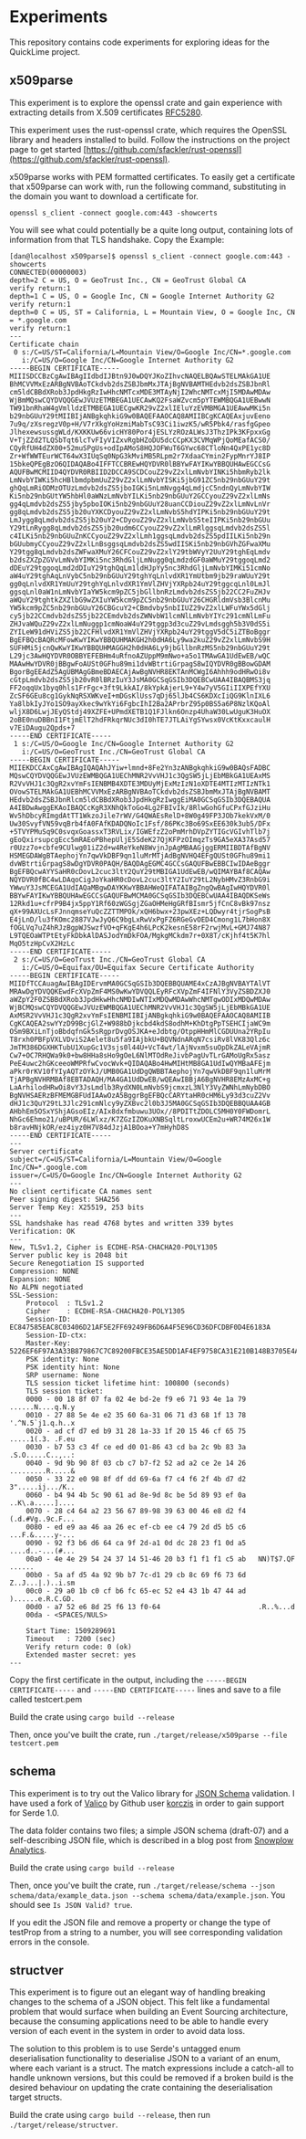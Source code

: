 # Experiments

This repository contains code experiments for exploring ideas for the QuickLime project.

## x509parse

This experiment is to explore the openssl crate and gain experience with extracting details from X.509 certificates [RFC5280](https://datatracker.ietf.org/doc/rfc5280/).

This experiment uses the rust-openssl crate, which requires the OpenSSL library and headers installed to build. Follow the instructions on the project page to get started [https://github.com/sfackler/rust-openssl](https://github.com/sfackler/rust-openssl).

x509parse works with PEM formatted certificates. To easily get a certificate that x509parse can work with, run the following command, substituting in the domain you want to download a certificate for.

`openssl s_client -connect google.com:443 -showcerts`

You will see what could potentially be a quite long output, containing lots of information from that TLS handshake.
Copy the 
Example:

```
[dan@localhost x509parse]$ openssl s_client -connect google.com:443 -showcerts
CONNECTED(00000003)
depth=2 C = US, O = GeoTrust Inc., CN = GeoTrust Global CA
verify return:1
depth=1 C = US, O = Google Inc, CN = Google Internet Authority G2
verify return:1
depth=0 C = US, ST = California, L = Mountain View, O = Google Inc, CN = *.google.com
verify return:1
---
Certificate chain
 0 s:/C=US/ST=California/L=Mountain View/O=Google Inc/CN=*.google.com
   i:/C=US/O=Google Inc/CN=Google Internet Authority G2
-----BEGIN CERTIFICATE-----
MIIISDCCBzCgAwIBAgIIdbdIJBtn9J0wDQYJKoZIhvcNAQELBQAwSTELMAkGA1UE
BhMCVVMxEzARBgNVBAoTCkdvb2dsZSBJbmMxJTAjBgNVBAMTHEdvb2dsZSBJbnRl
cm5ldCBBdXRob3JpdHkgRzIwHhcNMTcxMDE3MTAyNjI2WhcNMTcxMjI5MDAwMDAw
WjBmMQswCQYDVQQGEwJVUzETMBEGA1UECAwKQ2FsaWZvcm5pYTEWMBQGA1UEBwwN
TW91bnRhaW4gVmlldzETMBEGA1UECgwKR29vZ2xlIEluYzEVMBMGA1UEAwwMKi5n
b29nbGUuY29tMIIBIjANBgkqhkiG9w0BAQEFAAOCAQ8AMIIBCgKCAQEAxjuvEeno
7u9q/zXsregzV0p+H/V7rXkgYoHzmiMabTsC93Ci1iwzK5/wR5Pbk4/rasfgGpeo
JlhexewsussgWLd/KXKKUw66vicHY80Por4jESLYzROzALWsJ3ThzIPk3KFpxxGg
V+TjZZd2TLQSbTqt6lcTvFIyVIZxvRgbHZoDU5dcCCpKX3CVMqWPjQoMEafACS0/
CQyRfUH4dZX00+52muSPgUs+odIpAMoS8HQJOFWuT6GYwc68CTloNn4QxPE1yc8D
Zr+WfWWTEurWCT64wX3IUqSq0NpG3kMviMB5RLpm2r7XdaaCYmin2FypMnrYJ8IP
15bkeQPEgBzO6QIDAQABo4IFFTCCBREwHQYDVR0lBBYwFAYIKwYBBQUHAwEGCCsG
AQUFBwMCMIID4QYDVR0RBIID2DCCA9SCDCouZ29vZ2xlLmNvbYINKi5hbmRyb2lk
LmNvbYIWKi5hcHBlbmdpbmUuZ29vZ2xlLmNvbYISKi5jbG91ZC5nb29nbGUuY29t
ghQqLmRiODMzOTUzLmdvb2dsZS5jboIGKi5nLmNvgg4qLmdjcC5ndnQyLmNvbYIW
Ki5nb29nbGUtYW5hbHl0aWNzLmNvbYILKi5nb29nbGUuY2GCCyouZ29vZ2xlLmNs
gg4qLmdvb2dsZS5jby5pboIOKi5nb29nbGUuY28uanCCDiouZ29vZ2xlLmNvLnVr
gg8qLmdvb2dsZS5jb20uYXKCDyouZ29vZ2xlLmNvbS5hdYIPKi5nb29nbGUuY29t
LmJygg8qLmdvb2dsZS5jb20uY2+CDyouZ29vZ2xlLmNvbS5teIIPKi5nb29nbGUu
Y29tLnRygg8qLmdvb2dsZS5jb20udm6CCyouZ29vZ2xlLmRlggsqLmdvb2dsZS5l
c4ILKi5nb29nbGUuZnKCCyouZ29vZ2xlLmh1ggsqLmdvb2dsZS5pdIILKi5nb29n
bGUubmyCCyouZ29vZ2xlLnBsggsqLmdvb2dsZS5wdIISKi5nb29nbGVhZGFwaXMu
Y29tgg8qLmdvb2dsZWFwaXMuY26CFCouZ29vZ2xlY29tbWVyY2UuY29tghEqLmdv
b2dsZXZpZGVvLmNvbYIMKi5nc3RhdGljLmNugg0qLmdzdGF0aWMuY29tggoqLmd2
dDEuY29tggoqLmd2dDIuY29tghQqLm1ldHJpYy5nc3RhdGljLmNvbYIMKi51cmNo
aW4uY29tghAqLnVybC5nb29nbGUuY29tghYqLnlvdXR1YmUtbm9jb29raWUuY29t
gg0qLnlvdXR1YmUuY29tghYqLnlvdXR1YmVlZHVjYXRpb24uY29tggcqLnl0LmJl
ggsqLnl0aW1nLmNvbYIaYW5kcm9pZC5jbGllbnRzLmdvb2dsZS5jb22CC2FuZHJv
aWQuY29tghtkZXZlbG9wZXIuYW5kcm9pZC5nb29nbGUuY26CHGRldmVsb3BlcnMu
YW5kcm9pZC5nb29nbGUuY26CBGcuY2+CBmdvby5nbIIUZ29vZ2xlLWFuYWx5dGlj
cy5jb22CCmdvb2dsZS5jb22CEmdvb2dsZWNvbW1lcmNlLmNvbYIYc291cmNlLmFu
ZHJvaWQuZ29vZ2xlLmNuggp1cmNoaW4uY29tggp3d3cuZ29vLmdsggh5b3V0dS5i
ZYILeW91dHViZS5jb22CFHlvdXR1YmVlZHVjYXRpb24uY29tggV5dC5iZTBoBggr
BgEFBQcBAQRcMFowKwYIKwYBBQUHMAKGH2h0dHA6Ly9wa2kuZ29vZ2xlLmNvbS9H
SUFHMi5jcnQwKwYIKwYBBQUHMAGGH2h0dHA6Ly9jbGllbnRzMS5nb29nbGUuY29t
L29jc3AwHQYDVR0OBBYEFEBHm4uRfnoAZUppM9mNwo+a5o1TMAwGA1UdEwEB/wQC
MAAwHwYDVR0jBBgwFoAUSt0GFhu89mi1dvWBtrtiGrpagS8wIQYDVR0gBBowGDAM
BgorBgEEAdZ5AgUBMAgGBmeBDAECAjAwBgNVHR8EKTAnMCWgI6Ahhh9odHRwOi8v
cGtpLmdvb2dsZS5jb20vR0lBRzIuY3JsMA0GCSqGSIb3DQEBCwUAA4IBAQBMS3jq
FF2oqqUx1byq0hls1FrFgc+3ft9LkkAI/8kYpkAjerL9+Y4w7yV5GIiIIXPEfYXU
ZcSF6GEu8cg1GykNqRSXWKveI+mDGsKlUss7qDj65lJb4CS6KDXcIiQG9KlnIXL6
Ya8lbkIyJYo1SO9ayXkec9wYkYi6FgbcIhI2Ba2APrbrZ95p0BS5a6P8NzlKQoAl
wljX8D6LwjJEyQStdj49XZFE+UPmdXETB1Q1FJlkn6Onzp4UhaW30LwUguK3HuOX
2oBE0nuDBBnI1FtjmElT2hdFRkqrNUc3dI0hTE7JTLAiYgSYwsx0VcKtKxxcaulH
v7EiDAugu2Qpds+7
-----END CERTIFICATE-----
 1 s:/C=US/O=Google Inc/CN=Google Internet Authority G2
   i:/C=US/O=GeoTrust Inc./CN=GeoTrust Global CA
-----BEGIN CERTIFICATE-----
MIIEKDCCAxCgAwIBAgIQAQAhJYiw+lmnd+8Fe2Yn3zANBgkqhkiG9w0BAQsFADBC
MQswCQYDVQQGEwJVUzEWMBQGA1UEChMNR2VvVHJ1c3QgSW5jLjEbMBkGA1UEAxMS
R2VvVHJ1c3QgR2xvYmFsIENBMB4XDTE3MDUyMjExMzIzN1oXDTE4MTIzMTIzNTk1
OVowSTELMAkGA1UEBhMCVVMxEzARBgNVBAoTCkdvb2dsZSBJbmMxJTAjBgNVBAMT
HEdvb2dsZSBJbnRlcm5ldCBBdXRob3JpdHkgRzIwggEiMA0GCSqGSIb3DQEBAQUA
A4IBDwAwggEKAoIBAQCcKgR3XNhQkToGo4Lg2FBIvIk/8RlwGohGfuCPxfGJziHu
Wv5hDbcyRImgdAtTT1WkzoJile7rWV/G4QWAEsRelD+8W0g49FP3JOb7kekVxM/0
Uw30SvyfVN59vqBrb4fA0FAfKDADQNoIc1Fsf/86PKc3Bo69SxEE630k3ub5/DFx
+5TVYPMuSq9C0svqxGoassxT3RVLix/IGWEfzZ2oPmMrhDVpZYTIGcVGIvhTlb7j
gEoQxirsupcgEcc5mRAEoPBhepUljE5SdeK27QjKFPzOImqzTs9GA5eXA37Asd57
r0Uzz7o+cbfe9CUlwg01iZ2d+w4ReYkeN8WvjnJpAgMBAAGjggERMIIBDTAfBgNV
HSMEGDAWgBTAephojYn7qwVkDBF9qn1luMrMTjAdBgNVHQ4EFgQUSt0GFhu89mi1
dvWBtrtiGrpagS8wDgYDVR0PAQH/BAQDAgEGMC4GCCsGAQUFBwEBBCIwIDAeBggr
BgEFBQcwAYYSaHR0cDovL2cuc3ltY2QuY29tMBIGA1UdEwEB/wQIMAYBAf8CAQAw
NQYDVR0fBC4wLDAqoCigJoYkaHR0cDovL2cuc3ltY2IuY29tL2NybHMvZ3RnbG9i
YWwuY3JsMCEGA1UdIAQaMBgwDAYKKwYBBAHWeQIFATAIBgZngQwBAgIwHQYDVR0l
BBYwFAYIKwYBBQUHAwEGCCsGAQUFBwMCMA0GCSqGSIb3DQEBCwUAA4IBAQDKSeWs
12Rkd1u+cfrP9B4jx5ppY1Rf60zWGSgjZGaOHMeHgGRfBIsmr5jfCnC8vBk97nsz
qX+99AXUcLsFJnnqmseYuQcZZTTMPOk/xQH6bwx+23pwXEz+LQDwyr4tjrSogPsB
E4jLnD/lu3fKOmc2887VJwJyQ6C9bgLxRwVxPgFZ6RGeGvOED4Cmong1L7bHon8X
fOGLVq7uZ4hRJzBgpWJSwzfVO+qFKgE4h6LPcK2kesnE58rF2rwjMvL+GMJ74N87
L9TQEOaWTPtEtyFkDbkAlDASJodYmDkFOA/MgkgMCkdm7r+0X8T/cKjhf4t5K7hl
MqO5tzHpCvX2HzLc
-----END CERTIFICATE-----
 2 s:/C=US/O=GeoTrust Inc./CN=GeoTrust Global CA
   i:/C=US/O=Equifax/OU=Equifax Secure Certificate Authority
-----BEGIN CERTIFICATE-----
MIIDfTCCAuagAwIBAgIDErvmMA0GCSqGSIb3DQEBBQUAME4xCzAJBgNVBAYTAlVT
MRAwDgYDVQQKEwdFcXVpZmF4MS0wKwYDVQQLEyRFcXVpZmF4IFNlY3VyZSBDZXJ0
aWZpY2F0ZSBBdXRob3JpdHkwHhcNMDIwNTIxMDQwMDAwWhcNMTgwODIxMDQwMDAw
WjBCMQswCQYDVQQGEwJVUzEWMBQGA1UEChMNR2VvVHJ1c3QgSW5jLjEbMBkGA1UE
AxMSR2VvVHJ1c3QgR2xvYmFsIENBMIIBIjANBgkqhkiG9w0BAQEFAAOCAQ8AMIIB
CgKCAQEA2swYYzD99BcjGlZ+W988bDjkcbd4kdS8odhM+KhDtgPpTSEHCIjaWC9m
OSm9BXiLnTjoBbdqfnGk5sRgprDvgOSJKA+eJdbtg/OtppHHmMlCGDUUna2YRpIu
T8rxh0PBFpVXLVDviS2Aelet8u5fa9IAjbkU+BQVNdnARqN7csiRv8lVK83Qlz6c
JmTM386DGXHKTubU1XupGc1V3sjs0l44U+VcT4wt/lAjNvxm5suOpDkZALeVAjmR
Cw7+OC7RHQWa9k0+bw8HHa8sHo9gOeL6NlMTOdReJivbPagUvTLrGAMoUgRx5asz
PeE4uwc2hGKceeoWMPRfwCvocWvk+QIDAQABo4HwMIHtMB8GA1UdIwQYMBaAFEjm
aPkr0rKV10fYIyAQTzOYkJ/UMB0GA1UdDgQWBBTAephojYn7qwVkDBF9qn1luMrM
TjAPBgNVHRMBAf8EBTADAQH/MA4GA1UdDwEB/wQEAwIBBjA6BgNVHR8EMzAxMC+g
LaArhilodHRwOi8vY3JsLmdlb3RydXN0LmNvbS9jcmxzL3NlY3VyZWNhLmNybDBO
BgNVHSAERzBFMEMGBFUdIAAwOzA5BggrBgEFBQcCARYtaHR0cHM6Ly93d3cuZ2Vv
dHJ1c3QuY29tL3Jlc291cmNlcy9yZXBvc2l0b3J5MA0GCSqGSIb3DQEBBQUAA4GB
AHbhEm5OSxYShjAGsoEIz/AIx8dxfmbuwu3UOx//8PDITtZDOLC5MH0Y0FWDomrL
NhGc6Ehmo21/uBPUR/6LWlxz/K7ZGzIZOKuXNBSqltLroxwUCEm2u+WR74M26x1W
b8ravHNjkOR/ez4iyz0H7V84dJzjA1BOoa+Y7mHyhD8S
-----END CERTIFICATE-----
---
Server certificate
subject=/C=US/ST=California/L=Mountain View/O=Google Inc/CN=*.google.com
issuer=/C=US/O=Google Inc/CN=Google Internet Authority G2
---
No client certificate CA names sent
Peer signing digest: SHA256
Server Temp Key: X25519, 253 bits
---
SSL handshake has read 4768 bytes and written 339 bytes
Verification: OK
---
New, TLSv1.2, Cipher is ECDHE-RSA-CHACHA20-POLY1305
Server public key is 2048 bit
Secure Renegotiation IS supported
Compression: NONE
Expansion: NONE
No ALPN negotiated
SSL-Session:
    Protocol  : TLSv1.2
    Cipher    : ECDHE-RSA-CHACHA20-POLY1305
    Session-ID: EC847585EAC8C03406D21AF5E2FF69249FB6D6A4F5E96CD36DFCDBF0D4E6183A
    Session-ID-ctx: 
    Master-Key: 5226EF6F97A3A33B879867C7C89200FBCE35AE5DD1AF4EF9758CA31E210B148B3705E4AF62F018A9C2F9B45B99781A43
    PSK identity: None
    PSK identity hint: None
    SRP username: None
    TLS session ticket lifetime hint: 100800 (seconds)
    TLS session ticket:
    0000 - 00 18 8f 07 fa 02 4e bd-2e f9 e6 71 93 4e 1a 79   ......N....q.N.y
    0010 - 27 88 5e 4e e2 35 60 6a-31 06 71 d3 68 1f 13 78   '.^N.5`j1.q.h..x
    0020 - ad cf d7 ed b9 31 28 1a-33 1f 20 15 46 cf 65 75   .....1(.3. .F.eu
    0030 - b7 53 c3 4f ce ed d0 01-86 43 cd ba 2c 9b 83 3a   .S.O.....C..,..:
    0040 - 9d 9b 90 8f 03 cb c7 b7-f2 52 ad a2 ce 2e 14 26   .........R.....&
    0050 - 33 22 e0 98 8f df dd 69-6a f7 c4 f6 2f 4b d7 d2   3".....ij.../K..
    0060 - b4 94 4b 5c 90 61 ad 8e-9d 8c be 5d 89 93 ef 0a   ..K\.a.....]....
    0070 - 28 c4 64 a2 23 56 67 89-98 39 63 00 46 e8 d2 f4   (.d.#Vg..9c.F...
    0080 - ed e9 aa 46 aa 26 ec ef-cb ee c4 79 2d d5 b5 c6   ...F.&.....y-...
    0090 - 92 f3 b6 d6 64 ca 9f 2d-a1 0d dc 28 23 f1 0d a5   ....d..-...(#...
    00a0 - 4e 4e 29 54 24 37 14 51-46 20 b3 f1 f1 f1 c5 ab   NN)T$7.QF ......
    00b0 - 5a af d5 4a 92 9b b7 7c-d1 29 cb 8c 69 f6 73 6d   Z..J...|.)..i.sm
    00c0 - 29 a0 1b c0 cf b6 fc 65-ec 52 e4 43 1b 47 44 ad   )......e.R.C.GD.
    00d0 - a7 52 e6 8d 25 f6 13 f0-64                        .R..%...d
    00da - <SPACES/NULS>

    Start Time: 1509289691
    Timeout   : 7200 (sec)
    Verify return code: 0 (ok)
    Extended master secret: yes
---
```

Copy the first certificate in the output, including the `-----BEGIN CERTIFICATE-----` and `-----END CERTIFICATE-----` lines and save to a file called testcert.pem

Build the crate using `cargo build --release`

Then, once you've built the crate, run `./target/release/x509parse --file testcert.pem`

## schema

This experiment is to try out the Valico library for [JSON Schema](http://json-schema.org/) validation. I have used a fork of [Valico](https://github.com/korczis/valico/tree/serde-1.0) by Github user [korczis](https://github.com/korczis) in order to gain support for Serde 1.0.

The data folder contains two files; a simple JSON schema (draft-07) and a self-describing JSON file, which is described in a blog post from [Snowplow Analytics](https://snowplowanalytics.com/blog/2014/05/15/introducing-self-describing-jsons/).

Build the crate using `cargo build --release`

Then, once you've built the crate, run `./target/release/schema --json schema/data/example_data.json --schema schema/data/example.json`. You should see `Is JSON Valid? true`.

If you edit the JSON file and remove a property or change the type of testProp from a string to a number, you will see corresponding validation errors in the console.

## structver

This experiment is to figure out an elegant way of handling breaking changes to the schema of a JSON object. This felt like a fundamental problem that would surface when building an Event Sourcing architecture, because the consuming applications need to be able to handle every version of each event in the system in order to avoid data loss.

The solution to this problem is to use Serde's untagged enum deserialisation functionality to deserialise JSON to a variant of an enum, where each variant is a struct. The match expressions include a catch-all to handle unknown versions, but this could be removed if a broken build is the desired behaviour on updating the crate containing the deserialisation target structs.

Build the crate using `cargo build --release`, then run `./target/release/structver`.